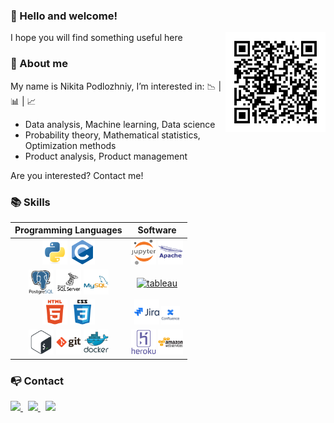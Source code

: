 ### <p align="left"><span>👋 Hello and welcome!</span></a></p>
<p align="right"><span><img src="https://github.com/NPodlozhniy/NPodlozhniy/blob/master/LinkedInQr.png" width="160" height="160" align="right"/></span></a></p>

<p align="left">
	<span>I hope you will find something useful here</span>
</p>

### <p align="left"><span>👦 About me</span></a></p>

<p align="left">
	<span>My name is Nikita Podlozhniy, I’m interested in: 📉 | 📊 | 📈
  <ul><p align="center">
  <li>Data analysis, Machine learning, Data science</li>
  <li>Probability theory, Mathematical statistics, Optimization methods</li>
  <li>Product analysis, Product management</li>
</ul>Are you interested? Contact me!
</span>
</p>

### <p align="left"><span>📚 Skills</span></p>

<table>
	<thead>
		<tr>
			<th colspan="1"><b>Programming Languages</b></th>
			<th colspan="1"><b>Software</b></th>
		</tr>
	</thead>
	<tbody>
		<tr>
			<td align="center"><a href="https://www.python.org" target="_blank" rel="noreferrer"> <img src="https://raw.githubusercontent.com/devicons/devicon/master/icons/python/python-original.svg" alt="python" width="40" height="40"/></a>
        <a href="https://www.cprogramming.com/" target="_blank" rel="noreferrer"> <img src="https://raw.githubusercontent.com/devicons/devicon/master/icons/c/c-original.svg" alt="c" width="40" height="40"/></a></td>
			<td align="center"><a href="https://jupyter.org/" target="_blank" rel="noreferrer"> <img src="https://github.com/devicons/devicon/blob/master/icons/jupyter/jupyter-original-wordmark.svg" alt="jupyter" width="40" height="40"/></a>
        <a href="https://zeppelin.apache.org/" target="_blank" rel="noreferrer"> <img src="https://github.com/devicons/devicon/blob/master/icons/apache/apache-line-wordmark.svg" alt="apache" width="40" height="40"/></a></td>
		</tr>
		<tr>
			<td align="center"><a href="https://www.postgresql.org/" target="_blank" rel="noreferrer"> <img src="https://github.com/devicons/devicon/blob/master/icons/postgresql/postgresql-original-wordmark.svg" alt="postgres" width="40" height="40"/></a>
        <a href="https://www.microsoft.com/en-us/sql-server" target="_blank" rel="noreferrer"> <img src="https://github.com/devicons/devicon/blob/master/icons/microsoftsqlserver/microsoftsqlserver-plain-wordmark.svg" alt="sqlserver" width="40" height="40"/></a>
        <a href="https://www.mysql.com/" target="_blank" rel="noreferrer"> <img src="https://github.com/devicons/devicon/blob/master/icons/mysql/mysql-original-wordmark.svg" alt="mysql" width="40" height="40"/></a></td>
			<td align="center"><a href="https://www.tableau.com/" target="_blank" rel="noreferrer"> <img src="https://www.tableau.com/sites/default/files/pages/tableau_cmyk_2015.png" alt="tableau" width="190" height="40"/></a></td>
		</tr>
		<tr>
			<td align="center"><a href="https://www.w3.org/html/" target="_blank" rel="noreferrer"> <img src="https://github.com/devicons/devicon/blob/master/icons/html5/html5-plain-wordmark.svg" alt="html5" width="40" height="40"/></a>
        <a href="https://www.w3schools.com/css/" target="_blank" rel="noreferrer"><img src="https://raw.githubusercontent.com/devicons/devicon/master/icons/css3/css3-original-wordmark.svg" alt="css3" width="40" height="40"/></a></td>
      <td align="center"><a href="https://www.atlassian.com/software/jira" target="_blank" rel="noreferrer"><img src="https://github.com/devicons/devicon/blob/master/icons/jira/jira-original-wordmark.svg" alt="jira" width="40" height="40"/></a>
        <a href="https://www.atlassian.com/software/confluence" target="_blank" rel="noreferrer"><img src="https://github.com/devicons/devicon/blob/master/icons/confluence/confluence-original-wordmark.svg" alt="wiki" width="30" height="30"/></a></td>
		</tr>
		<tr>
			<td align="center"><a href="https://en.wikipedia.org/wiki/Bash_(Unix_shell)" target="_blank" rel="noreferrer"> <img src="https://github.com/devicons/devicon/blob/master/icons/bash/bash-original.svg" alt="bash" width="40" height="40"/></a>
        <a href="https://git-scm.com/" target="_blank" rel="noreferrer"> <img src="https://github.com/devicons/devicon/blob/master/icons/git/git-original-wordmark.svg" alt="git" width="40" height="40"/></a>
		<a href="https://www.docker.com/" target="_blank" rel="noreferrer"> <img src="https://github.com/devicons/devicon/blob/master/icons/docker/docker-original-wordmark.svg" alt="docker" width="40" height="40"/></a></td>
			<td align="center"><a href="https://www.heroku.com" target="_blank" rel="noreferrer"> <img src="https://github.com/devicons/devicon/blob/master/icons/heroku/heroku-original-wordmark.svg" alt="heroku" width="40" height="40"/></a>
        <a href="https://aws.amazon.com/" target="_blank" rel="noreferrer"> <img src="https://github.com/devicons/devicon/blob/master/icons/amazonwebservices/amazonwebservices-original-wordmark.svg" alt="aws" width="40" height="40"/></a></td>
		</tr>
	</tbody>
</table>

### <p align="left"><span>📭 Contact</span></p>

<p align="left">
	<a href="https://www.linkedin.com/in/niki4-inc/">
		<img src="https://img.shields.io/badge/-LINKEDIN-0077B5?style=for-the-badge&logo=linkedin&logoColor=white">
	</a>
	<span>&nbsp;</span>
	<a href="mailto:podlozhnyy.ne@phystech.edu">
		<img src="https://img.shields.io/badge/-GMAIL-D14836?style=for-the-badge&logo=gmail&logoColor=white">
	</a>
  <span>&nbsp;</span>
	<a href="https://web.telegram.org/z/#343140953">
		<img src="https://img.shields.io/badge/Telegram-2EABE0?style=for-the-badge&logo=telegram&logoColor=white">
	</a>
</p>
